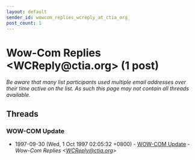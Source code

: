 ```yaml
---
layout: default
sender_id: wowcom_replies_wcreply_at_ctia_org_
post_count: 1
---
```


# Wow-Com Replies <WCReply<span>@</span>ctia.org> (1 post)

_Be aware that many list participants used multiple email addresses over their time active on the list. As such this page may not contain all threads available._

## Threads

### WOW-COM Update
+ 1997-09-30 (Wed, 1 Oct 1997 02:05:32 +0800) - [WOW-COM Update](/archive/1997/09/a394df5ce81e3d13c6d2ce02e8d555e87e5a4446b01fdcea260d9c267b5ae424) - _Wow-Com Replies \<WCReply@ctia.org\>_

